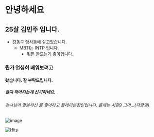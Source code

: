 # 안녕하세요
## 25살 김민주 입니다.
 * 강동구 암사동에 살고있습니다.
   * MBTI는 INTP 입니다.
     * 뭐든 만드는거 좋아합니다.
### 뭔가 열심히 배워보려고
#### 왔습니다. 잘 부탁드립니다.
##### 글자 작아지는게 신기하네요.
###### 강사님이 말씀하신 롤 좋아하고 플레리븐장인입니다. 롤체는 시즌9 그마...(자랑임) 
![image](https://github.com/minju132/minju132/assets/166350634/80ac9340-7b60-4f93-a916-d4a449f6c2d5)

[![Hits](https://hits.seeyoufarm.com/api/count/incr/badge.svg?url=https%3A%2F%2Fgithub.com%2Fminju132%2Fminju132%2Fedit%2Fmain%2FREADME.md&count_bg=%2379C83D&title_bg=%2300D9AE&icon=&icon_color=%23E7E7E7&title=%EC%8B%A0%EA%B8%B0%ED%95%98%EB%8B%A4&edge_flat=false)](https://hits.seeyoufarm.com)
